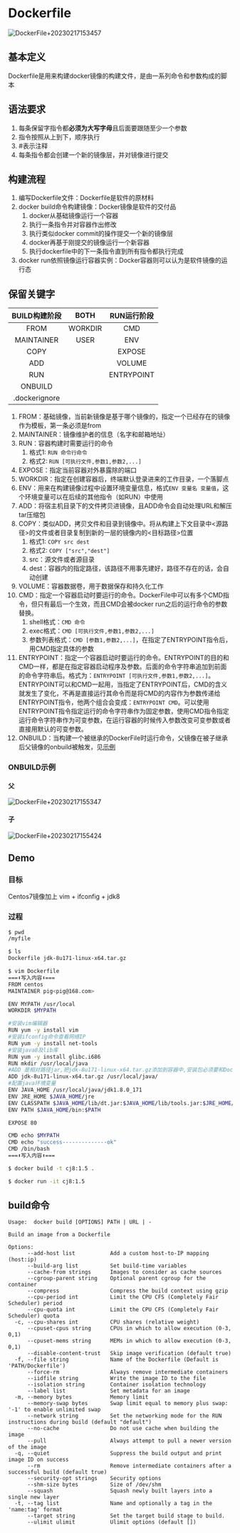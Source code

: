 # Dockerfile
![DockerFile+20230217153457](https://raw.githubusercontent.com/loli0con/picgo/master/images/DockerFile%2B20230217153457.png%2B2023-02-17-15-34-58)

## 基本定义
Dockerfile是用来构建docker镜像的构建文件，是由一系列命令和参数构成的脚本

## 语法要求
1. 每条保留字指令都**必须为大写字母**且后面要跟随至少一个参数
2. 指令按照从上到下，顺序执行
3. #表示注释
4. 每条指令都会创建一个新的镜像层，并对镜像进行提交

## 构建流程
1. 编写Dockerfile文件：Dockerfile是软件的原材料 
2. docker build命令构建镜像：Docker镜像是软件的交付品 
   1. docker从基础镜像运行一个容器
   2. 执行一条指令并对容器作出修改
   3. 执行类似docker commit的操作提交一个新的镜像层
   4. docker再基于刚提交的镜像运行一个新容器
   5. 执行dockerfile中的下一条指令直到所有指令都执行完成
3. docker run依照镜像运行容器实例：Docker容器则可以认为是软件镜像的运行态




## 保留关键字
|BUILD构建阶段|BOTH|RUN运行阶段|
|:---:|:---:|:---:|
|FROM|WORKDIR|CMD|
|MAINTAINER|USER|ENV|
|COPY||EXPOSE|
|ADD||VOLUME|
|RUN||ENTRYPOINT|
|ONBUILD|||
|.dockerignore|||

1. FROM：基础镜像，当前新镜像是基于哪个镜像的，指定一个已经存在的镜像作为模板，第一条必须是from
2. MAINTAINER：镜像维护者的信息（名字和邮箱地址）
3. RUN：容器构建时需要运行的命令
   1. 格式1: `RUN 命令行命令`
   2. 格式2: `RUN [可执行文件,参数1,参数2,...]`
4. EXPOSE：指定当前容器对外暴露除的端口
5. WORKDIR：指定在创建容器后，终端默认登录进来的工作目录，一个落脚点
6. ENV：用来在构建镜像过程中设置环境变量信息，格式`ENV 变量名 变量值`，这个环境变量可以在后续的其他指令（如RUN）中使用
7. ADD：将宿主机目录下的文件拷贝进镜像，且ADD命令会自动处理URL和解压tar压缩包
8. COPY：类似ADD，拷贝文件和目录到镜像中。将从构建上下文目录中<源路径>的文件或者目录复制到新的一层的镜像内的<目标路径>位置
   1. 格式1: `COPY src dest`
   2. 格式2: `COPY ["src","dest"]`
   3. src：源文件或者源目录
   4. dest：容器内的指定路径，该路径不用事先建好，路径不存在的话，会自动创建
9.  VOLUME：容器数据卷，用于数据保存和持久化工作
10. CMD：指定一个容器启动时要运行的命令。DockerFile中可以有多个CMD指令，但只有最后一个生效，而且CMD会被docker run之后的运行命令的参数替换。
    1. shell格式：`CMD 命令`
    2. exec格式：`CMD [可执行文件,参数1,参数2,...]`
    3. 参数列表格式：`CMD [参数1,参数2,...]`，在指定了ENTRYPOINT指令后，用CMD指定具体的参数
11. ENTRYPOINT：指定一个容器启动时要运行的命令。ENTRYPOINT的目的和CMD一样，都是在指定容器启动程序及参数。后面的命令字符串追加到前面的命令字符串后。格式为：`ENTRYPOINT [可执行文件,参数1,参数2,...]`。ENTRYPOINT可以和CMD一起用，当指定了ENTRYPOINT后，CMD的含义就发生了变化，不再是直接运行其命令而是将CMD的内容作为参数传递给ENTRYPOINT指令，他两个组合会变成：`ENTRYPOINT CMD`。可以使用ENTRYPOINT指令指定运行的命令字符串作为固定参数，使用CMD指令指定运行命令字符串作为可变参数，在运行容器的时候传入参数改变可变参数或者直接用默认的可变参数。
12. ONBUILD：当构建一个被继承的DockerFile时运行命令，父镜像在被子继承后父镜像的onbuild被触发，见[示例](#onbuild示例)

### ONBUILD示例

#### 父
![DockerFile+20230217155347](https://raw.githubusercontent.com/loli0con/picgo/master/images/DockerFile%2B20230217155347.png%2B2023-02-17-15-53-47)

#### 子
![DockerFile+20230217155424](https://raw.githubusercontent.com/loli0con/picgo/master/images/DockerFile%2B20230217155424.png%2B2023-02-17-15-54-24)


## Demo

### 目标
Centos7镜像加上 vim + ifconfig + jdk8

### 过程
```sh
$ pwd
/myfile

$ ls
Dockerfile jdk-8u171-linux-x64.tar.gz

$ vim Dockerfile
===⬇️写入内容⬇️===
FROM centos
MAINTAINER pig<pig@168.com>

ENV MYPATH /usr/local
WORKDIR $MYPATH

#安装vim编辑器 
RUN yum -y install vim
#安装ifconfig命令查看网络IP
RUN yum -y install net-tools
#安装java8及lib库
RUN yum -y install glibc.i686
RUN mkdir /usr/local/java
#ADD 是相对路径jar,把jdk-8u171-linux-x64.tar.gz添加到容器中,安装包必须要和Dockerfile文件在同一位置
ADD jdk-8u171-linux-x64.tar.gz /usr/local/java/
#配置java环境变量
ENV JAVA_HOME /usr/local/java/jdk1.8.0_171
ENV JRE_HOME $JAVA_HOME/jre
ENV CLASSPATH $JAVA_HOME/lib/dt.jar:$JAVA_HOME/lib/tools.jar:$JRE_HOME/lib:$CLASSPATH
ENV PATH $JAVA_HOME/bin:$PATH

EXPOSE 80

CMD echo $MYPATH
CMD echo "success--------------ok"
CMD /bin/bash
===⬆️写入内容⬆️===

$ docker build -t cj8:1.5 .

$ docker run -it cj8:1.5
```

## build命令
```
Usage:  docker build [OPTIONS] PATH | URL | -

Build an image from a Dockerfile

Options:
      --add-host list           Add a custom host-to-IP mapping (host:ip)
      --build-arg list          Set build-time variables
      --cache-from strings      Images to consider as cache sources
      --cgroup-parent string    Optional parent cgroup for the container
      --compress                Compress the build context using gzip
      --cpu-period int          Limit the CPU CFS (Completely Fair Scheduler) period
      --cpu-quota int           Limit the CPU CFS (Completely Fair Scheduler) quota
  -c, --cpu-shares int          CPU shares (relative weight)
      --cpuset-cpus string      CPUs in which to allow execution (0-3, 0,1)
      --cpuset-mems string      MEMs in which to allow execution (0-3, 0,1)
      --disable-content-trust   Skip image verification (default true)
  -f, --file string             Name of the Dockerfile (Default is 'PATH/Dockerfile')
      --force-rm                Always remove intermediate containers
      --iidfile string          Write the image ID to the file
      --isolation string        Container isolation technology
      --label list              Set metadata for an image
  -m, --memory bytes            Memory limit
      --memory-swap bytes       Swap limit equal to memory plus swap: '-1' to enable unlimited swap
      --network string          Set the networking mode for the RUN instructions during build (default "default")
      --no-cache                Do not use cache when building the image
      --pull                    Always attempt to pull a newer version of the image
  -q, --quiet                   Suppress the build output and print image ID on success
      --rm                      Remove intermediate containers after a successful build (default true)
      --security-opt strings    Security options
      --shm-size bytes          Size of /dev/shm
      --squash                  Squash newly built layers into a single new layer
  -t, --tag list                Name and optionally a tag in the 'name:tag' format
      --target string           Set the target build stage to build.
      --ulimit ulimit           Ulimit options (default [])
```